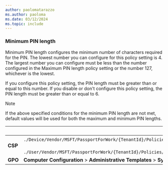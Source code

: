 ```yaml
---
author: paolomatarazzo
ms.author: paoloma
ms.date: 03/12/2024
ms.topic: include
---
```


### Minimum PIN length

Minimum PIN length configures the minimum number of characters required for the PIN. The lowest number you can configure for this policy setting is 4. The largest number you can configure must be less than the number configured in the Maximum PIN length policy setting or the number 127, whichever is the lowest.

If you configure this policy setting, the PIN length must be greater than or equal to this number.
If you disable or don't configure this policy setting, the PIN length must be greater than or equal to 6.

> [!NOTE]
> If the above specified conditions for the minimum PIN length are not met, default values will be used for both the maximum and minimum PIN lengths.

|  | Path |
|--|--|
| **CSP** | `./Device/Vendor/MSFT/PassportForWork/{TenantId}/Policies/PINComplexity/`[devicetenantidpoliciespincomplexityminimumpinlength](/windows/client-management/mdm/passportforwork-csp#devicetenantidpoliciespincomplexityminimumpinlength)<br><br>`./User/Vendor/MSFT/PassportForWork/{TenantId}/Policies/PINComplexity/`[usertenantidpoliciespincomplexityminimumpinlength](/windows/client-management/mdm/passportforwork-csp#usertenantidpoliciespincomplexityminimumpinlength)|
| **GPO** | **Computer Configuration** > **Administrative Templates** > **System** > **PIN Complexity** |

